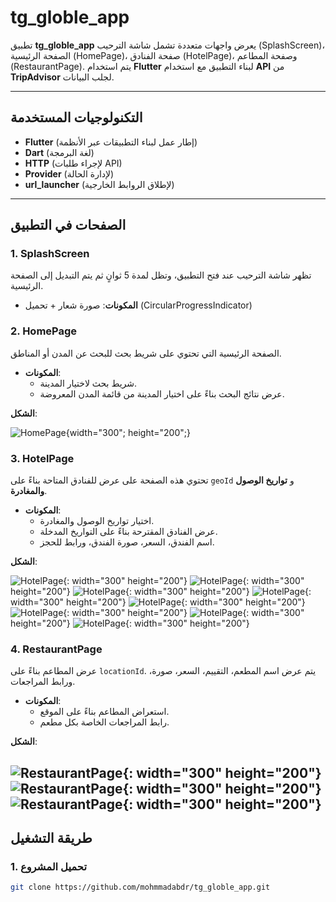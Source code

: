 # tg_globle_app

تطبيق **tg_globle_app** يعرض واجهات متعددة تشمل شاشة الترحيب (SplashScreen)، الصفحة الرئيسية (HomePage)، صفحة الفنادق (HotelPage)، وصفحة المطاعم (RestaurantPage). يتم استخدام **Flutter** لبناء التطبيق مع استخدام **API** من **TripAdvisor** لجلب البيانات.

---

## التكنولوجيات المستخدمة

- **Flutter** (إطار عمل لبناء التطبيقات عبر الأنظمة)
- **Dart** (لغة البرمجة)
- **HTTP** (لإجراء طلبات API)
- **Provider** (لإدارة الحالة)
- **url_launcher** (لإطلاق الروابط الخارجية)

---

## الصفحات في التطبيق

### 1. **SplashScreen**

تظهر شاشة الترحيب عند فتح التطبيق، وتظل لمدة 5 ثوانٍ ثم يتم التبديل إلى الصفحة الرئيسية.

- **المكونات**: صورة شعار + تحميل (CircularProgressIndicator)



### 2. **HomePage**

الصفحة الرئيسية التي تحتوي على شريط بحث للبحث عن المدن أو المناطق.

- **المكونات**: 
  - شريط بحث لاختيار المدينة.
  - عرض نتائج البحث بناءً على اختيار المدينة من قائمة المدن المعروضة.

**الشكل**:

![HomePage](pagescreen/home.png){width="300"; height="200";}

### 3. **HotelPage**

تحتوي هذه الصفحة على عرض للفنادق المتاحة بناءً على `geoId` و **تواريخ الوصول والمغادرة**.

- **المكونات**: 
  - اختيار تواريخ الوصول والمغادرة.
  - عرض الفنادق المقترحة بناءً على التواريخ المدخلة.
  - اسم الفندق، السعر، صورة الفندق، ورابط للحجز.

**الشكل**:

![HotelPage](pagescreen/hotel1.png){: width="300" height="200"}
![HotelPage](pagescreen/hotel2.png){: width="300" height="200"}
![HotelPage](pagescreen/hotel3.png){: width="300" height="200"}
![HotelPage](pagescreen/hotel4.png){: width="300" height="200"}
![HotelPage](pagescreen/hotel5.png){: width="300" height="200"}
![HotelPage](pagescreen/hotel6.png){: width="300" height="200"}
![HotelPage](pagescreen/hotel7.png){: width="300" height="200"}
![HotelPage](pagescreen/hotel8.png){: width="300" height="200"}


### 4. **RestaurantPage**

عرض المطاعم بناءً على `locationId`. يتم عرض اسم المطعم، التقييم، السعر، صورة، ورابط المراجعات.

- **المكونات**: 
  - استعراض المطاعم بناءً على الموقع.
  - رابط المراجعات الخاصة بكل مطعم.

**الشكل**:

![RestaurantPage](pagescreen/re1.png){: width="300" height="200"}
![RestaurantPage](pagescreen/re2.png){: width="300" height="200"}
![RestaurantPage](pagescreen/re3.png){: width="300" height="200"}
---

## طريقة التشغيل

### 1. تحميل المشروع

```bash
git clone https://github.com/mohmmadabdr/tg_globle_app.git
